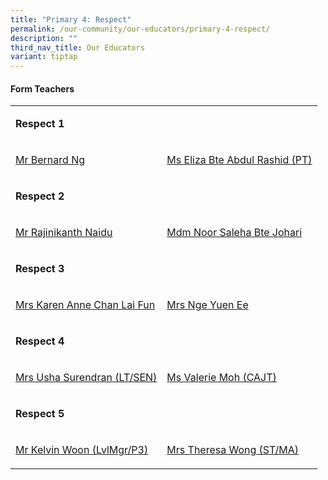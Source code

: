 ```yaml
---
title: "Primary 4: Respect"
permalink: /our-community/our-educators/primary-4-respect/
description: ""
third_nav_title: Our Educators
variant: tiptap
---
```

<h4>Form Teachers</h4>
<table style="minWidth: 50px">
<colgroup>
<col>
<col>
</colgroup>
<tbody>
<tr>
<td rowspan="1" colspan="2">
<p><strong>Respect 1</strong>
</p>
</td>
</tr>
<tr>
<td rowspan="1" colspan="1">
<p><a href="ng_ho_lam_bernard@moe.edu.sg" rel="noopener nofollow" target="_blank">Mr Bernard Ng</a>
</p>
</td>
<td rowspan="1" colspan="1">
<p><a href="eliza_abdul_rashid@moe.edu.sg" rel="noopener nofollow" target="_blank">Ms Eliza Bte Abdul Rashid (PT)</a>
</p>
</td>
</tr>
<tr>
<td rowspan="1" colspan="2">
<p><strong>Respect 2</strong>
</p>
</td>
</tr>
<tr>
<td rowspan="1" colspan="1">
<p><a href="rajinikanth_naidu_s@moe.edu.sg" rel="noopener nofollow" target="_blank">Mr Rajinikanth Naidu</a>
</p>
</td>
<td rowspan="1" colspan="1">
<p><a href="noor_saleha_johari@moe.edu.sg" rel="noopener nofollow" target="_blank">Mdm Noor Saleha Bte Johari</a>
</p>
</td>
</tr>
<tr>
<td rowspan="1" colspan="2">
<p><strong>Respect 3</strong>
</p>
</td>
</tr>
<tr>
<td rowspan="1" colspan="1">
<p><a href="karen_anne_silva@moe.edu.sg" rel="noopener nofollow" target="_blank">Mrs Karen Anne Chan Lai Fun</a>
</p>
</td>
<td rowspan="1" colspan="1">
<p><a href="tham_yuen_ee@moe.edu.sg" rel="noopener nofollow" target="_blank">Mrs Nge Yuen Ee</a>
</p>
</td>
</tr>
<tr>
<td rowspan="1" colspan="2">
<p><strong>Respect 4</strong>
</p>
</td>
</tr>
<tr>
<td rowspan="1" colspan="1">
<p><a href="usha_rani_subramaniam@moe.edu.sg" rel="noopener nofollow" target="_blank">Mrs Usha Surendran (LT/SEN)</a>
</p>
</td>
<td rowspan="1" colspan="1">
<p><a href="moh_tzer_huey_valerie@moe.edu.sg" rel="noopener nofollow" target="_blank">Ms Valerie Moh (CAJT)</a>
</p>
</td>
</tr>
<tr>
<td rowspan="1" colspan="2">
<p><strong>Respect 5</strong>
</p>
</td>
</tr>
<tr>
<td rowspan="1" colspan="1">
<p><a href="kelvin_woon_wei_shen@moe.edu.sg" rel="noopener nofollow" target="_blank">Mr Kelvin Woon (LvlMgr/P3)</a>
</p>
</td>
<td rowspan="1" colspan="1">
<p><a href="chua_sock_eng_theresa@moe.edu.sg" rel="noopener nofollow" target="_blank">Mrs Theresa Wong (ST/MA)</a>
</p>
</td>
</tr>
</tbody>
</table>
<p></p>